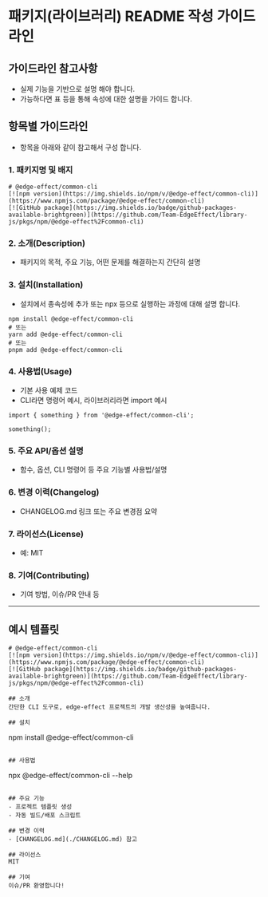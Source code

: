 # 패키지(라이브러리) README 작성 가이드라인

## 가이드라인 참고사항

- 실제 기능을 기반으로 설명 해야 합니다.
- 가능하다면 표 등을 통해 속성에 대한 설명을 가이드 합니다.

## 항목별 가이드라인

- 항목을 아래와 같이 참고해서 구성 합니다.

### 1. 패키지명 및 배지

```
# @edge-effect/common-cli
[![npm version](https://img.shields.io/npm/v/@edge-effect/common-cli)](https://www.npmjs.com/package/@edge-effect/common-cli)
[![GitHub package](https://img.shields.io/badge/github-packages-available-brightgreen)](https://github.com/Team-EdgeEffect/library-js/pkgs/npm/@edge-effect%2Fcommon-cli)
```

### 2. 소개(Description)

- 패키지의 목적, 주요 기능, 어떤 문제를 해결하는지 간단히 설명

### 3. 설치(Installation)

- 설치에서 종속성에 추가 또는 npx 등으로 실행하는 과정에 대해 설명 합니다.

```
npm install @edge-effect/common-cli
# 또는
yarn add @edge-effect/common-cli
# 또는
pnpm add @edge-effect/common-cli
```

### 4. 사용법(Usage)

- 기본 사용 예제 코드
- CLI라면 명령어 예시, 라이브러리라면 import 예시

```
import { something } from '@edge-effect/common-cli';

something();
```

### 5. 주요 API/옵션 설명

- 함수, 옵션, CLI 명령어 등 주요 기능별 사용법/설명

### 6. 변경 이력(Changelog)

- CHANGELOG.md 링크 또는 주요 변경점 요약

### 7. 라이선스(License)

- 예: MIT

### 8. 기여(Contributing)

- 기여 방법, 이슈/PR 안내 등

---

## 예시 템플릿

```
# @edge-effect/common-cli
[![npm version](https://img.shields.io/npm/v/@edge-effect/common-cli)](https://www.npmjs.com/package/@edge-effect/common-cli)
[![GitHub package](https://img.shields.io/badge/github-packages-available-brightgreen)](https://github.com/Team-EdgeEffect/library-js/pkgs/npm/@edge-effect%2Fcommon-cli)

## 소개
간단한 CLI 도구로, edge-effect 프로젝트의 개발 생산성을 높여줍니다.

## 설치
```

npm install @edge-effect/common-cli

```

## 사용법
```

npx @edge-effect/common-cli --help

```

## 주요 기능
- 프로젝트 템플릿 생성
- 자동 빌드/배포 스크립트

## 변경 이력
- [CHANGELOG.md](./CHANGELOG.md) 참고

## 라이선스
MIT

## 기여
이슈/PR 환영합니다!
```
